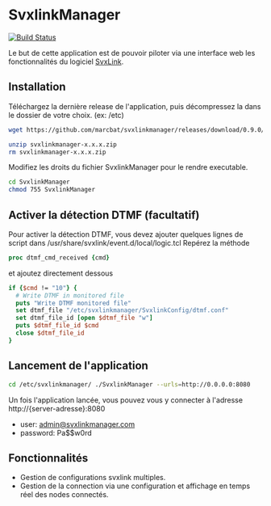 # SvxlinkManager
[![Build Status](https://dev.azure.com/marcbat79/SvxlinkManager/_apis/build/status/SvxlinkManager-core-CI?repoName=marcbat%2Fsvxlinkmanager&branchName=develop)](https://dev.azure.com/marcbat79/SvxlinkManager/_build/latest?definitionId=8&repoName=marcbat%2Fsvxlinkmanager&branchName=develop)

Le but de cette application est de pouvoir piloter via une interface web les fonctionnalités du logiciel [SvxLink](https://github.com/sm0svx/svxlink).

## Installation
Téléchargez la dernière release de l'application, puis décompressez la dans le dossier de votre choix. (ex: /etc)
```bash
wget https://github.com/marcbat/svxlinkmanager/releases/download/0.9.0/svxlinkmanager-x.x.x.zip

unzip svxlinkmanager-x.x.x.zip
rm svxlinkmanager-x.x.x.zip
```
Modifiez les droits du fichier SvxlinkManager pour le rendre executable.
```bash
cd SvxlinkManager
chmod 755 SvxlinkManager
```

## Activer la détection DTMF (facultatif)
Pour activer la détection DTMF, vous devez ajouter quelques lignes de script dans /usr/share/svxlink/event.d/local/logic.tcl
Repérez la méthode
```tcl
proc dtmf_cmd_received {cmd}
```
et ajoutez directement dessous
```tcl
if {$cmd != "10"} {
  # Write DTMF in monitored file
  puts "Write DTMF monitored file"
  set dtmf_file "/etc/svxlinkmanager/SvxlinkConfig/dtmf.conf"
  set dtmf_file_id [open $dtmf_file "w"]
  puts $dtmf_file_id $cmd 
  close $dtmf_file_id
}
```

## Lancement de l'application

```bash
cd /etc/svxlinkmanager/ ./SvxlinkManager --urls=http://0.0.0.0:8080
```

Un fois l'application lancée, vous pouvez vous y connecter à l'adresse http://{server-adresse}:8080
* user: admin@svxlinkmanager.com
* password: Pa$$w0rd

## Fonctionnalités
* Gestion de configurations svxlink multiples.
* Gestion de la connection via une configuration et affichage en temps réel des nodes connectés.
